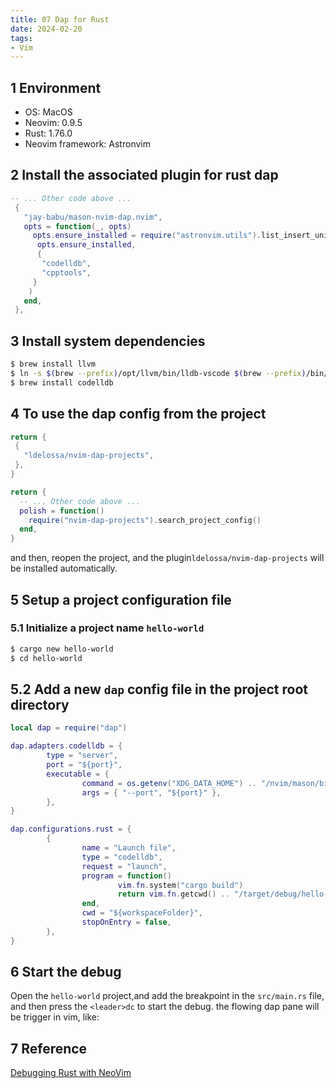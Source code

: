 ```yaml
---
title: 07 Dap for Rust
date: 2024-02-20
tags:
- Vim
---
```


## 1 Environment

- OS: MacOS
- Neovim: 0.9.5
- Rust: 1.76.0
- Neovim framework: Astronvim

## 2 Install the associated plugin for rust dap

```lua title="~/.config/nvim/lua/user/plugins/mason.lua"
-- ... Other code above ...
 {
   "jay-babu/mason-nvim-dap.nvim",
   opts = function(_, opts)
     opts.ensure_installed = require("astronvim.utils").list_insert_unique(
      opts.ensure_installed, 
      {
       "codelldb",
       "cpptools",
     }
    )
   end,
 },
```

## 3 Install system dependencies

```bash
$ brew install llvm
$ ln -s $(brew --prefix)/opt/llvm/bin/lldb-vscode $(brew --prefix)/bin/ # <-- Link the lldb-vscode to the bin directory
$ brew install codelldb
```

## 4 To use the dap config from the project

``` lua title='~/.config/nvim/lua/user/plugins/dap-projects.lua'
return {
 {
   "ldelossa/nvim-dap-projects",
 },
}
```

``` lua title='~/.config/nvim/lua/user/init.lua'
return {
  -- ... Other code above ...
  polish = function()
    require("nvim-dap-projects").search_project_config()
  end,
}
```
and then, reopen the project, and the plugin`ldelossa/nvim-dap-projects` will be installed automatically.


## 5 Setup a project configuration file

### 5.1 Initialize a project name `hello-world`
```bash
$ cargo new hello-world
$ cd hello-world
```

## 5.2 Add a new `dap` config file in the project root directory

```lua title='.nvim/nvim-dap.lua'
local dap = require("dap")

dap.adapters.codelldb = {
        type = "server",
        port = "${port}",
        executable = {
                command = os.getenv("XDG_DATA_HOME") .. "/nvim/mason/bin/codelldb",
                args = { "--port", "${port}" },
        },
}

dap.configurations.rust = {
        {
                name = "Launch file",
                type = "codelldb",
                request = "launch",
                program = function()
                        vim.fn.system("cargo build")
                        return vim.fn.getcwd() .. "/target/debug/hello-world"
                end,
                cwd = "${workspaceFolder}",
                stopOnEntry = false,
        },
}
```

## 6 Start the debug

Open the `hello-world` project,and add the breakpoint in the `src/main.rs` file, and then press the `<leader>dc` to start the debug. the flowing dap pane will be trigger in vim, like:

## 7 Reference
[Debugging Rust with NeoVim](https://romangeber.com/blog/tech/nvim_rust_debugger#set-up-a-project-configuration)
